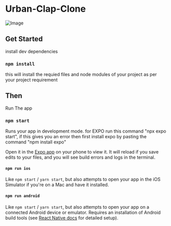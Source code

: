 # Urban-Clap-Clone


![Image](https://www.applify.co/blog/wp-content/uploads/2022/10/194218ad8e2a7212408288991ae2abe839866edf.jpg?compress=1&resize=1024x768)


## Get Started

install dev dependencies

### `npm install`

this will install the requied files and node modules of your project as per your project requirement

## Then

Run The app 

### `npm start`

Runs your app in development mode. for EXPO run this command "npx expo start", if this gives you an error then first install expo by pasting the command "npm install expo"

Open it in the [Expo app](https://expo.io) on your phone to view it. It will reload if you save edits to your files, and you will see build errors and logs in the terminal.

#### `npm run ios`

Like `npm start` / `yarn start`, but also attempts to open your app in the iOS Simulator if you're on a Mac and have it installed.

#### `npm run android`

Like `npm start` / `yarn start`, but also attempts to open your app on a connected Android device or emulator. Requires an installation of Android build tools (see [React Native docs](https://facebook.github.io/react-native/docs/getting-started.html) for detailed setup).

<br />
